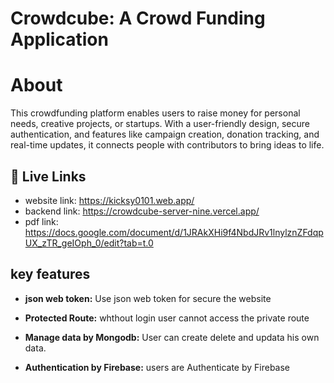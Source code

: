 
# Crowdcube: A Crowd Funding Application

# About
This crowdfunding platform enables users to raise money for personal needs, creative projects, or startups. With a user-friendly design, secure authentication, and features like campaign creation, donation tracking, and real-time updates, it connects people with contributors to bring ideas to life.

## 🔗 Live Links

- website link: https://kicksy0101.web.app/
- backend link: https://crowdcube-server-nine.vercel.app/
- pdf link: https://docs.google.com/document/d/1JRAkXHi9f4NbdJRv1lnylznZFdqpUX_zTR_geIOph_0/edit?tab=t.0

## key features
- **json web token:** Use json web token for secure the website


 - **Protected Route:** whthout login user cannot access the private route



 - **Manage data by Mongodb:** User can create delete and updata his own data. 



 - **Authentication by Firebase:** users are Authenticate by Firebase






